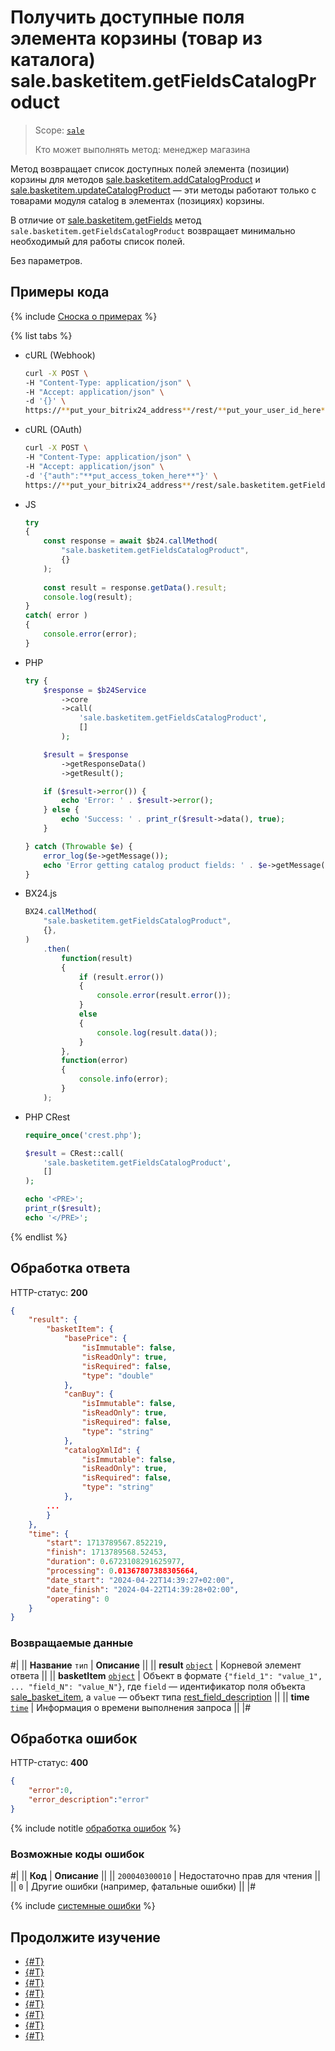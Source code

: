 # Получить доступные поля элемента корзины (товар из каталога) sale.basketitem.getFieldsCatalogProduct

> Scope: [`sale`](../../scopes/permissions.md)
>
> Кто может выполнять метод: менеджер магазина

Метод возвращает список доступных полей элемента (позиции) корзины для методов [sale.basketitem.addCatalogProduct](./sale-basket-item-add-catalog-product.md) и [sale.basketitem.updateCatalogProduct](./sale-basket-item-update-catalog-product.md) — эти методы работают только с товарами модуля catalog в элементах (позициях) корзины.

В отличие от [sale.basketitem.getFields](./sale-basket-item-get-fields.md) метод `sale.basketitem.getFieldsCatalogProduct` возвращает минимально необходимый для работы список полей.

Без параметров.

## Примеры кода

{% include [Сноска о примерах](../../../_includes/examples.md) %}

{% list tabs %}

- cURL (Webhook)

    ```bash
    curl -X POST \
    -H "Content-Type: application/json" \
    -H "Accept: application/json" \
    -d '{}' \
    https://**put_your_bitrix24_address**/rest/**put_your_user_id_here**/**put_your_webbhook_here**/sale.basketitem.getFieldsCatalogProduct
    ```

- cURL (OAuth)

    ```bash
    curl -X POST \
    -H "Content-Type: application/json" \
    -H "Accept: application/json" \
    -d '{"auth":"**put_access_token_here**"}' \
    https://**put_your_bitrix24_address**/rest/sale.basketitem.getFieldsCatalogProduct
    ```

- JS


    ```js
    try
    {
    	const response = await $b24.callMethod(
    		"sale.basketitem.getFieldsCatalogProduct",
    		{}
    	);
    	
    	const result = response.getData().result;
    	console.log(result);
    }
    catch( error )
    {
    	console.error(error);
    }
    ```

- PHP


    ```php
    try {
        $response = $b24Service
            ->core
            ->call(
                'sale.basketitem.getFieldsCatalogProduct',
                []
            );
    
        $result = $response
            ->getResponseData()
            ->getResult();
    
        if ($result->error()) {
            echo 'Error: ' . $result->error();
        } else {
            echo 'Success: ' . print_r($result->data(), true);
        }
    
    } catch (Throwable $e) {
        error_log($e->getMessage());
        echo 'Error getting catalog product fields: ' . $e->getMessage();
    }
    ```

- BX24.js

    ```js
    BX24.callMethod(
        "sale.basketitem.getFieldsCatalogProduct",
        {},
    )
        .then(
            function(result)
            {
                if (result.error())
                {
                    console.error(result.error());
                }
                else
                {
                    console.log(result.data());
                }
            },
            function(error)
            {
                console.info(error);
            }
        );
    ```

- PHP CRest

    ```php
    require_once('crest.php');

    $result = CRest::call(
        'sale.basketitem.getFieldsCatalogProduct',
        []
    );

    echo '<PRE>';
    print_r($result);
    echo '</PRE>';
    ```

{% endlist %}

## Обработка ответа

HTTP-статус: **200**

```json
{
    "result": {
        "basketItem": {
            "basePrice": {
                "isImmutable": false,
                "isReadOnly": true,
                "isRequired": false,
                "type": "double"
            },
            "canBuy": {
                "isImmutable": false,
                "isReadOnly": true,
                "isRequired": false,
                "type": "string"
            },
            "catalogXmlId": {
                "isImmutable": false,
                "isReadOnly": true,
                "isRequired": false,
                "type": "string"
            },
        ...
        }
    },
    "time": {
        "start": 1713789567.852219,
        "finish": 1713789568.52453,
        "duration": 0.6723108291625977,
        "processing": 0.01367807388305664,
        "date_start": "2024-04-22T14:39:27+02:00",
        "date_finish": "2024-04-22T14:39:28+02:00",
        "operating": 0
    }
}
```

### Возвращаемые данные

#|
|| **Название**
`тип` | **Описание** ||
|| **result**
[`object`](../../data-types.md) | Корневой элемент ответа ||
|| **basketItem**
[`object`](../data-types.md) | Объект в формате `{"field_1": "value_1", ... "field_N": "value_N"}`, где `field` — идентификатор поля объекта [sale_basket_item](../data-types.md), а `value` — объект типа [rest_field_description](../data-types.md#rest_field_description)
||
|| **time**
[`time`](../../data-types.md) | Информация о времени выполнения запроса ||
|#

## Обработка ошибок

HTTP-статус: **400**

```json
{
    "error":0,
    "error_description":"error"
}
```

{% include notitle [обработка ошибок](../../../_includes/error-info.md) %}

### Возможные коды ошибок

#|
|| **Код** | **Описание** ||
|| `200040300010` | Недостаточно прав для чтения || 
|| `0` | Другие ошибки (например, фатальные ошибки) || 
|#

{% include [системные ошибки](../../../_includes/system-errors.md) %}

## Продолжите изучение

- [{#T}](./sale-basket-item-add.md)
- [{#T}](./sale-basket-item-update.md)
- [{#T}](./sale-basket-item-get.md)
- [{#T}](./sale-basket-item-list.md)
- [{#T}](./sale-basket-item-delete.md)
- [{#T}](./sale-basket-item-get-fields.md)
- [{#T}](./sale-basket-item-add-catalog-product.md)
- [{#T}](./sale-basket-item-update-catalog-product.md)